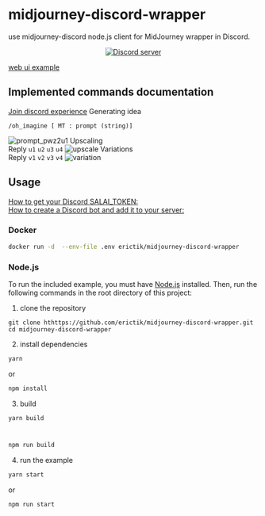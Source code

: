 # midjourney-discord-wrapper
use  midjourney-discord 
node.js client for MidJourney wrapper in Discord.
<div align="center">
	<p>
		<a href="https://discord.gg/TNnFp8MJ"><img src="https://img.shields.io/discord/1082500871478329374?color=5865F2&logo=discord&logoColor=white" alt="Discord server" /></a>
	</p>
</div>

[web ui example](https://github.com/erictik/midjourney-ui/)

## Implemented commands documentation
[Join discord experience](https://discord.gg/TNnFp8MJ)
Generating idea
```
/oh_imagine [ MT : prompt (string)]
```
![prompt_pwz2u1](image/prompt.gif)
Upscaling   
Reply `u1` `u2` `u3` `u4` 
![upscale](image/upscale.gif)
Variations  
Reply  `v1` `v2` `v3` `v4`
![variation](image/variation.gif)
## Usage
[How to get your Discord SALAI_TOKEN:](https://www.androidauthority.com/get-discord-token-3149920/)  
[How to create a Discord bot and add it to your server:](https://www.xda-developers.com/how-to-create-discord-bot/)
### Docker
``` bash
docker run -d  --env-file .env erictik/midjourney-discord-wrapper
```

### Node.js
To run the included example, you must have [Node.js](https://nodejs.org/en) installed. Then, run the following commands in the root directory of this project:
1. clone the repository
```
git clone hthttps://github.com/erictik/midjourney-discord-wrapper.git
cd midjourney-discord-wrapper
```
2. install dependencies
```bash
yarn 
```
or
```bash
npm install
```
3. build
```bash
yarn build
```
#
``` bash
npm run build
```
4. run the example
```bash
yarn start
```
or
```bash
npm run start
```
